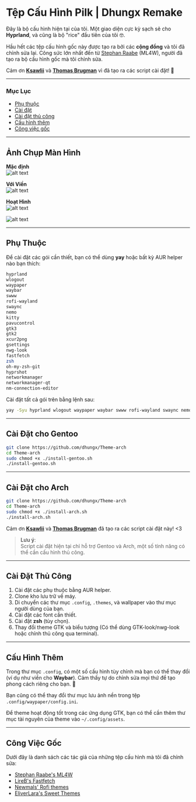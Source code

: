 # **Tệp Cấu Hình Pilk | Dhungx Remake**

Đây là bộ cấu hình hiện tại của tôi. Một giao diện cực kỳ sạch sẽ cho **Hyprland**, và cũng là bộ "rice" đầu tiên của tôi 🤓.

Hầu hết các tệp cấu hình gốc này được tạo ra bởi các **cộng đồng** và tôi đã chỉnh sửa lại. Công sức lớn nhất đến từ [Stephan Raabe](https://github.com/mylinuxforwork) (ML4W), người đã tạo ra bộ cấu hình gốc mà tôi chỉnh sửa.

Cảm ơn **[Ksawlii](https://github.com/Ksawlii)** và **[Thomas Brugman](https://github.com/Githubguy132010)** vì đã tạo ra các script cài đặt! 💙

---

### **Mục Lục**
- [Phụ thuộc](https://github.com/dhungx/Theme-arch#dependencies)
- [Cài đặt](https://github.com/dhungx/Theme-arch#installation)
- [Cài đặt thủ công](https://github.com/dhungx/Theme-arch#manual-installation)
- [Cấu hình thêm](https://github.com/dhungx/Theme-arch#extra-configuration)
- [Công việc gốc](https://github.com/dhungx/Theme-arch#original-work)

---

## **Ảnh Chụp Màn Hình**
**Mặc định**  
![alt text](https://github.com/dhungx/Theme-arch/blob/master/screenshots/Sreenshot3.png)

**Với Viền**  
![alt text](https://github.com/dhungx/Theme-arch/blob/master/screenshots/Screenshot1.png)

**Hoạt Hình**  
![alt text](https://github.com/dhungx/Theme-arch/blob/master/screenshots/sc2.gif)

![alt text](https://github.com/dhungx/Theme-arch/blob/master/screenshots/sc1.gif)

---

## **Phụ Thuộc**
Để cài đặt các gói cần thiết, bạn có thể dùng **yay** hoặc bất kỳ AUR helper nào bạn thích:

```bash
hyprland
wlogout
waypaper
waybar
swww
rofi-wayland
swaync
nemo
kitty
pavucontrol
gtk3
gtk2
xcur2png
gsettings
nwg-look
fastfetch
zsh
oh-my-zsh-git
hyprshot
networkmanager
networkmanager-qt
nm-connection-editor
```

Cài đặt tất cả gói trên bằng lệnh sau:

```bash
yay -Syu hyprland wlogout waypaper waybar swww rofi-wayland swaync nemo kitty pavucontrol gtk3 gtk2 xcur2png gsettings-qt nwg-look fastfetch zsh oh-my-zsh-git hyprshot networkmanager networkmanager-qt nm-connection-editor
```

---

## **Cài Đặt cho Gentoo**

```bash
git clone https://github.com/dhungx/Theme-arch
cd Theme-arch
sudo chmod +x ./install-gentoo.sh
./install-gentoo.sh
```

---

## **Cài Đặt cho Arch**

```bash
git clone https://github.com/dhungx/Theme-arch
cd Theme-arch
sudo chmod +x ./install-arch.sh
./install-arch.sh
```

Cảm ơn **[Ksawlii](https://github.com/Ksawlii)** và **[Thomas Brugman](https://github.com/Githubguy132010)** đã tạo ra các script cài đặt này! <3

> **Lưu ý**:  
> Script cài đặt hiện tại chỉ hỗ trợ Gentoo và Arch, một số tính năng có thể cần cấu hình thủ công.

---

## **Cài Đặt Thủ Công**
1. Cài đặt các phụ thuộc bằng AUR helper.
2. Clone kho lưu trữ về máy.
3. Di chuyển các thư mục `.config`, `.themes`, và wallpaper vào thư mục người dùng của bạn.
4. Cài đặt các font cần thiết.
5. Cài đặt **zsh** (tùy chọn).
6. Thay đổi theme GTK và biểu tượng (Có thể dùng GTK-look/nwg-look hoặc chỉnh thủ công qua terminal).

---

## **Cấu Hình Thêm**
Trong thư mục `.config`, có một số cấu hình tùy chỉnh mà bạn có thể thay đổi (ví dụ như viền cho **Waybar**). Cảm thấy tự do chỉnh sửa mọi thứ để tạo phong cách riêng cho bạn. 🥰

Bạn cũng có thể thay đổi thư mục lưu ảnh nền trong tệp `.config/waypaper/config.ini`.

Để theme hoạt động tốt trong các ứng dụng GTK, bạn có thể cần thêm thư mục tài nguyên của theme vào `~/.config/assets`.

---

## **Công Việc Gốc**
Dưới đây là danh sách các tác giả của những tệp cấu hình mà tôi đã chỉnh sửa:

- [Stephan Raabe's ML4W](https://github.com/mylinuxforwork)
- [LireB's Fastfetch](https://github.com/LierB/fastfetch)
- [Newmals' Rofi themes](https://github.com/newmanls/rofi-themes-collection)
- [EliverLara's Sweet Themes](https://github.com/EliverLara/Sweet)
